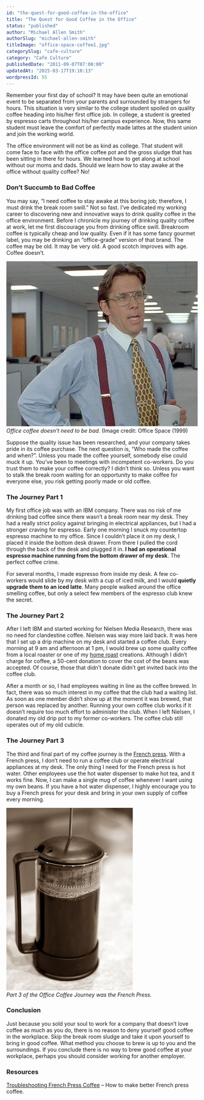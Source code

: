 ```yaml
---
id: "the-quest-for-good-coffee-in-the-office"
title: "The Quest for Good Coffee in the Office"
status: "published"
author: "Michael Allen Smith"
authorSlug: "michael-allen-smith"
titleImage: "office-space-coffee1.jpg"
categorySlug: "cafe-culture"
category: "Cafe Culture"
publishedDate: "2011-09-07T07:00:00"
updatedAt: "2025-03-17T19:10:13"
wordpressId: 55
---
```


Remember your first day of school? It may have been quite an emotional event to be separated from your parents and surrounded by strangers for hours. This situation is very similar to the college student spoiled on quality coffee heading into his/her first office job. In college, a student is greeted by espresso carts throughout his/her campus experience. Now, this same student must leave the comfort of perfectly made lattes at the student union and join the working world.

The office environment will not be as kind as college. That student will come face to face with the office coffee pot and the gross sludge that has been sitting in there for hours. We learned how to get along at school without our moms and dads. Should we learn how to stay awake at the office without quality coffee? No!

### Don’t Succumb to Bad Coffee

You may say, “I need coffee to stay awake at this boring job; therefore, I must drink the break room swill.” Not so fast. I’ve dedicated my working career to discovering new and innovative ways to drink quality coffee in the office environment. Before I chronicle my journey of drinking quality coffee at work, let me first discourage you from drinking office swill. Breakroom coffee is typically cheap and low quality. Even if it has some fancy gourmet label, you may be drinking an “office-grade” version of that brand. The coffee may be old. It may be very old. A good scotch improves with age. Coffee doesn’t.

![office space coffee](office-space-coffee1.jpg)  
*Office coffee doesn’t need to be bad.* (Image credit: Office Space (1999)

Suppose the quality issue has been researched, and your company takes pride in its coffee purchase. The next question is, “Who made the coffee and when?”. Unless you made the coffee yourself, somebody else could muck it up. You’ve been to meetings with incompetent co-workers. Do you trust them to make your coffee correctly? I didn’t think so. Unless you want to stalk the break room waiting for an opportunity to make coffee for everyone else, you risk getting poorly made or old coffee.

### The Journey Part 1

My first office job was with an IBM company. There was no risk of me drinking bad coffee since there wasn’t a break room near my desk. They had a really strict policy against bringing in electrical appliances, but I had a stronger craving for espresso. Early one morning I snuck my countertop espresso machine to my office. Since I couldn’t place it on my desk, I placed it inside the bottom desk drawer. From there I pulled the cord through the back of the desk and plugged it in. **I had an operational espresso machine running from the bottom drawer of my desk**. The perfect coffee crime.

For several months, I made espresso from inside my desk. A few co-workers would slide by my desk with a cup of iced milk, and I would **quietly upgrade them to an iced latte**. Many people walked around the office smelling coffee, but only a select few members of the espresso club knew the secret.

### The Journey Part 2

After I left IBM and started working for Nielsen Media Research, there was no need for clandestine coffee. Nielsen was way more laid back. It was here that I set up a drip machine on my desk and started a coffee club. Every morning at 9 am and afternoon at 1 pm, I would brew up some quality coffee from a local roaster or one of my [home roast](http://ineedcoffee.com/roast-your-own-coffee/) creations. Although I didn’t charge for coffee, a 50-cent donation to cover the cost of the beans was accepted. Of course, those that didn’t donate didn’t get invited back into the coffee club.

After a month or so, I had employees waiting in line as the coffee brewed. In fact, there was so much interest in my coffee that the club had a waiting list. As soon as one member didn’t show up at the moment it was brewed, that person was replaced by another. Running your own coffee club works if it doesn’t require too much effort to administer the club. When I left Nielsen, I donated my old drip pot to my former co-workers. The coffee club still operates out of my old cubicle.

### The Journey Part 3

The third and final part of my coffee journey is the [French press](http://ineedcoffee.com/press-pot-tutorial/). With a French press, I don’t need to run a coffee club or operate electrical appliances at my desk. The only thing I need for the French press is hot water. Other employees use the hot water dispenser to make hot tea, and it works fine. Now, I can make a single mug of coffee whenever I want using my own beans. If you have a hot water dispenser, I highly encourage you to buy a French press for your desk and bring in your own supply of coffee every morning.

![french press](tall-french-press-pot.jpg)  
*Part 3 of the Office Coffee Journey was the French Press.*

### Conclusion

Just because you sold your soul to work for a company that doesn’t love coffee as much as you do, there is no reason to deny yourself good coffee in the workplace. Skip the break room sludge and take it upon yourself to bring in good coffee. What method you choose to brew is up to you and the surroundings. If you conclude there is no way to brew good coffee at your workplace, perhaps you should consider working for another employer.

### Resources

[Troubleshooting French Press Coffee](http://ineedcoffee.com/troubleshooting-french-press-coffee/) – How to make better French press coffee.